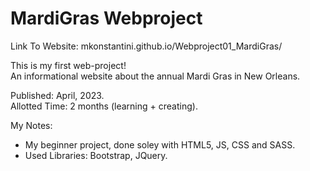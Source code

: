 # MardiGras Webproject
Link To Website: mkonstantini.github.io/Webproject01_MardiGras/  

This is my first web-project!  
An informational website about the annual Mardi Gras in New Orleans.  

Published: April, 2023.  
Allotted Time: 2 months (learning + creating).  

My Notes:
- My beginner project, done soley with HTML5, JS, CSS and SASS.
- Used Libraries: Bootstrap, JQuery. 
